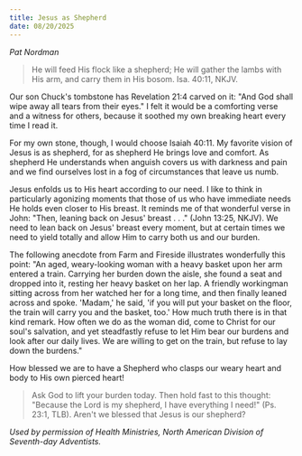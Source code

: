 ```yaml
---
title: Jesus as Shepherd
date: 08/20/2025
---
```


_Pat Nordman_

> <p></p>
> He will feed His flock like a shepherd; He will gather the lambs with His arm, and carry them in His bosom. Isa. 40:11, NKJV.

Our son Chuck's tombstone has Revelation 21:4 carved on it: "And God shall wipe away all tears from their eyes." I felt it would be a comforting verse and a witness for others, because it soothed my own breaking heart every time I read it.

For my own stone, though, I would choose Isaiah 40:11. My favorite vision of Jesus is as shepherd, for as shepherd He brings love and comfort. As shepherd He understands when anguish covers us with darkness and pain and we find ourselves lost in a fog of circumstances that leave us numb.

Jesus enfolds us to His heart according to our need. I like to think in particularly agonizing moments that those of us who have immediate needs He holds even closer to His breast. It reminds me of that wonderful verse in John: "Then, leaning back on Jesus' breast . . ." (John 13:25, NKJV). We need to lean back on Jesus' breast every moment, but at certain times we need to yield totally and allow Him to carry both us and our burden.

The following anecdote from Farm and Fireside illustrates wonderfully this point: "An aged, weary-looking woman with a heavy basket upon her arm entered a train. Carrying her burden down the aisle, she found a seat and dropped into it, resting her heavy basket on her lap. A friendly workingman sitting across from her watched her for a long time, and then finally leaned across and spoke. 'Madam,' he said, 'if you will put your basket on the floor, the train will carry you and the basket, too.' How much truth there is in that kind remark. How often we do as the woman did, come to Christ for our soul's salvation, and yet steadfastly refuse to let Him bear our burdens and look after our daily lives. We are willing to get on the train, but refuse to lay down the burdens."

How blessed we are to have a Shepherd who clasps our weary heart and body to His own pierced heart!

> <callout></callout>
> Ask God to lift your burden today. Then hold fast to this thought: "Because the Lord is my shepherd, I have everything I need!" (Ps. 23:1, TLB). Aren't we blessed that Jesus is our shepherd?

_Used by permission of Health Ministries, North American Division of Seventh-day Adventists._